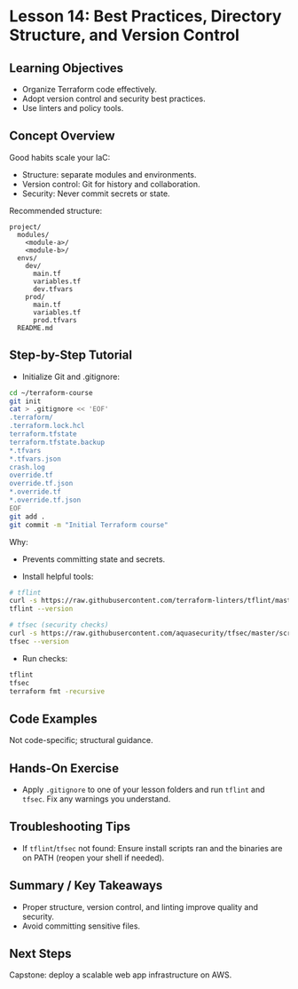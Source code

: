 # Lesson 14: Best Practices, Directory Structure, and Version Control

## Learning Objectives
- Organize Terraform code effectively.
- Adopt version control and security best practices.
- Use linters and policy tools.

## Concept Overview
Good habits scale your IaC:
- Structure: separate modules and environments.
- Version control: Git for history and collaboration.
- Security: Never commit secrets or state.

Recommended structure:
```
project/
  modules/
    <module-a>/
    <module-b>/
  envs/
    dev/
      main.tf
      variables.tf
      dev.tfvars
    prod/
      main.tf
      variables.tf
      prod.tfvars
  README.md
```

## Step-by-Step Tutorial
- Initialize Git and .gitignore:
```bash
cd ~/terraform-course
git init
cat > .gitignore << 'EOF'
.terraform/
.terraform.lock.hcl
terraform.tfstate
terraform.tfstate.backup
*.tfvars
*.tfvars.json
crash.log
override.tf
override.tf.json
*.override.tf
*.override.tf.json
EOF
git add .
git commit -m "Initial Terraform course"
```
Why:
- Prevents committing state and secrets.

- Install helpful tools:
```bash
# tflint
curl -s https://raw.githubusercontent.com/terraform-linters/tflint/master/install_linux.sh | bash
tflint --version

# tfsec (security checks)
curl -s https://raw.githubusercontent.com/aquasecurity/tfsec/master/scripts/install_linux.sh | bash
tfsec --version
```

- Run checks:
```bash
tflint
tfsec
terraform fmt -recursive
```

## Code Examples
Not code-specific; structural guidance.

## Hands-On Exercise
- Apply `.gitignore` to one of your lesson folders and run `tflint` and `tfsec`. Fix any warnings you understand.

## Troubleshooting Tips
- If `tflint`/`tfsec` not found: Ensure install scripts ran and the binaries are on PATH (reopen your shell if needed).

## Summary / Key Takeaways
- Proper structure, version control, and linting improve quality and security.
- Avoid committing sensitive files.

## Next Steps
Capstone: deploy a scalable web app infrastructure on AWS.